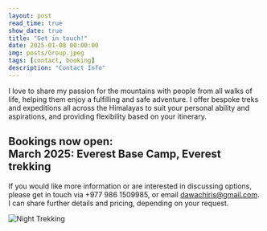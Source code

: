 ```yaml
---
layout: post
read_time: true
show_date: true
title: "Get in touch!"
date: 2025-01-08 00:00:00
img: posts/Group.jpeg
tags: [contact, booking]
description: "Contact Info"
---
```


I love to share my passion for the mountains with people from all walks of life, helping them enjoy a fulfilling and safe adventure.
I offer bespoke treks and expeditions all across the Himalayas to suit your personal ability and aspirations, and providing flexibility based on your itinerary.

## Bookings now open: <br> March 2025: Everest Base Camp, Everest trekking

If you would like more information or are interested in discussing options, please get in touch via +977 986 1509985, or email dawachiris@gmail.com.
<br> 
I can share further details and pricing, depending on your request.

<img src="https://github.com/matt-cairnduff-deliveroo/nepal-trekking/blob/main/assets/img/posts/Night.jpeg?raw=true" alt="Night Trekking">
